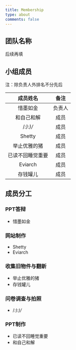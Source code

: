 ```yaml
---
title: Membership
type: about
comments: false
---
```


## 团队名称

后续再填

## 小组成员

注：除负责人外排名不分先后

|     成员姓名     |  备注   |
|:---------------:|:-------:|
|      惜墨如金    | 负责人  |
|     和自己和解   |  成员   |
|      /_:):)/_   |  成员   |
|      Shetty     |  成员   |
|    举止优雅的猪  |  成员   |
| 已读不回睡觉重要  | 成员   |
|     Eviarch     |  成员   |
|     存钱罐儿     |  成员   |

## 成员分工

### PPT答辩

- 惜墨如金

### 网站制作

- Shetty
- Eviarch

### 收集旧物件与翻新

- 举止优雅的猪
- 存钱罐儿

### 问卷调查与拍照

- /_:):)/_

### PPT制作

- 已读不回睡觉重要
- 和自己和解
